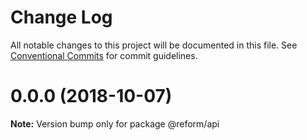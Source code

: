 # Change Log

All notable changes to this project will be documented in this file.
See [Conventional Commits](https://conventionalcommits.org) for commit guidelines.

# 0.0.0 (2018-10-07)

**Note:** Version bump only for package @reform/api
